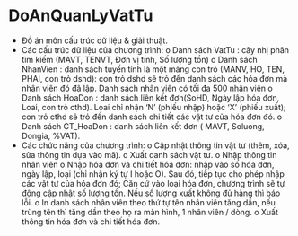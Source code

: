 # DoAnQuanLyVatTu
-	Đồ án môn cấu trúc dữ liệu & giải thuật.
-	Các cấu trúc dữ liệu của chương trình:
o	Danh sách VatTu : cây nhị phân tìm kiếm (MAVT, TENVT, Đơn vị tính, Số lượng tồn)
o	Danh sách NhanVien : danh sách tuyến tính là một mảng con trỏ (MANV, HO, TEN, PHAI, con trỏ dshd): con trỏ dshd sẽ trỏ đến danh sách các hóa đơn mà nhân viên đó đã lập. Danh sách nhân viên có tối đa 500 nhân viên
o	Danh sách HoaDon : danh sách liên kết đơn(SoHD, Ngày lập hóa đơn, Loai, con trỏ cthd). Lọai chỉ nhận ‘N’ (phiếu nhập) hoặc ‘X’ (phiếu xuất); con trỏ cthd sẻ trỏ đến danh sách chi tiết các vật tư của hóa đơn đó.
o	Danh sách CT_HoaDon : danh sách liên kết đơn ( MAVT, Soluong, Dongia, %VAT).
-	Các chức năng của chương trình:
o	Cập nhật thông tin vật tư (thêm, xóa, sửa thông tin dựa vào mã).
o	Xuất danh sách vật tư.
o	Nhập thông tin nhân viên
o	Nhập hóa đơn và chi tiết hóa đơn: nhập vào số hóa đơn, ngày lập, loại (chỉ nhận ký tự I hoặc O). Sau đó, tiếp tục cho phép nhập các vật tư của hóa đơn đó; Căn cứ vào loại hóa đơn, chương trình sẽ tự động cập nhật số lượng tồn. Nếu số lượng xuất không đủ hàng thì báo lỗi.
o	In danh sách nhân viên theo thứ tự tên nhân viên tăng dần, nếu trùng tên thì tăng dần theo họ ra màn hình, 1 nhân viên / dòng.
o	Xuất thông tin hóa đơn và chi tiết hóa đơn.
